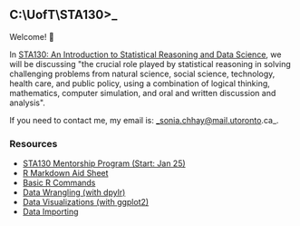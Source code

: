 ## C:\UofT\STA130>_

Welcome! 👋 


In [STA130: An Introduction to Statistical Reasoning and Data Science](https://fas.calendar.utoronto.ca/course/sta130h1), we will be discussing "the crucial role played by statistical reasoning in solving challenging problems from natural science, social science, technology, health care, and public policy, using a combination of logical thinking, mathematics, computer simulation, and oral and written discussion and analysis".


If you need to contact me, my email is: _sonia.chhay@mail.utoronto.ca_.

### Resources
- <a href="{{ 'mentorship.pdf'   | relative_url }}">STA130 Mentorship Program (Start: Jan 25)</a> 
- <a href="{{ 'rmarkdown.pdf'   | relative_url }}">R Markdown Aid Sheet</a> 
- <a href="{{ 'basic_r.pdf'   | relative_url }}">Basic R Commands</a> 
- <a href="{{ 'data_wrangling.pdf'   | relative_url }}">Data Wrangling (with dpylr)</a> 
- <a href="{{ 'ggplot2_visualization.pdf'   | relative_url }}">Data Visualizations (with ggplot2)</a> 
- <a href="{{ 'data_import.pdf'   | relative_url }}">Data Importing</a> 

